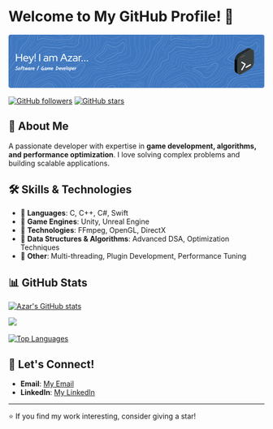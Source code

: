 # Welcome to My GitHub Profile! 🚀
![Header](./github-header-image.png)

[![GitHub followers](https://img.shields.io/github/followers/azeraliyev11?label=Followers&style=social)](https://github.com/azeraliyev11)
[![GitHub stars](https://img.shields.io/github/stars/azeraliyev11?affiliations=OWNER&style=social)](https://github.com/azeraliyev11?tab=repositories)

## 🌟 About Me

A passionate developer with expertise in **game development, algorithms, and performance optimization**. I love solving complex problems and building scalable applications. 

## 🛠 Skills & Technologies

- 🔹 **Languages**: C, C++, C#, Swift
- 🔹 **Game Engines**: Unity, Unreal Engine
- 🔹 **Technologies**: FFmpeg, OpenGL, DirectX
- 🔹 **Data Structures & Algorithms**: Advanced DSA, Optimization Techniques
- 🔹 **Other**: Multi-threading, Plugin Development, Performance Tuning

## 📊 GitHub Stats

<a href="http://www.github.com/azeraliyev11"><img src="https://github-readme-stats.vercel.app/api?username=azeraliyev11&show_icons=true&hide=&count_private=true&title_color=0891b2&text_color=ffffff&icon_color=0891b2&bg_color=1c1917&hide_border=true&show_icons=true" alt="Azar's GitHub stats" /></a>

<a href="http://www.github.com/azeraliyev11"><img src="https://github-readme-streak-stats.herokuapp.com/?user=azeraliyev11&stroke=ffffff&background=1c1917&ring=0891b2&fire=0891b2&currStreakNum=ffffff&currStreakLabel=0891b2&sideNums=ffffff&sideLabels=ffffff&dates=ffffff&hide_border=true" /></a>

<a href="https://github.com/azeraliyev11" align="left"><img src="https://github-readme-stats.vercel.app/api/top-langs/?username=azeraliyev11&langs_count=10&title_color=0891b2&text_color=ffffff&icon_color=0891b2&bg_color=1c1917&hide_border=true&locale=en&custom_title=Top%20%Languages" alt="Top Languages" /></a>

## 💬 Let's Connect!

- **Email**: [My Email](azarraliyev@gmail.com)
- **LinkedIn**: [My LinkedIn](https://www.linkedin.com/in/azar-aliyev/)

---

⭐ If you find my work interesting, consider giving a star!
